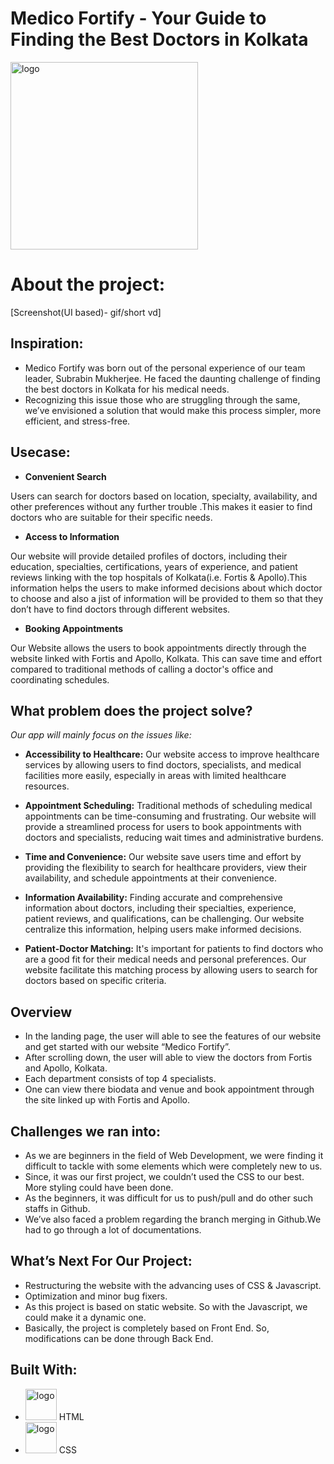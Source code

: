 # Medico Fortify - Your Guide to Finding the Best Doctors in Kolkata


  <img src="https://github.com/Kartick-Basak/Project/assets/142428805/ac2147d7-11e2-4ff8-8657-379636922cbc" alt="logo" width="300" height="300">

<br />

# About the project:
[Screenshot(UI based)- gif/short vd]



## Inspiration:
- Medico Fortify was born out of the personal experience of our team leader, Subrabin Mukherjee. He faced the daunting challenge of finding the best doctors in Kolkata for his medical needs. 
- Recognizing this issue those who are struggling through the same, we’ve envisioned a solution that would make this process simpler, more efficient, and stress-free.

## Usecase:
- **Convenient Search**

Users can search for doctors based on location, specialty,  availability, and other preferences without any further trouble .This makes it easier to find doctors who are suitable for their specific needs.

- **Access to Information**

Our website will provide detailed profiles of doctors, including their education, specialties, certifications, years of experience, and patient reviews linking with the top hospitals of Kolkata(i.e. Fortis & Apollo).This information helps the users to make informed decisions about which doctor to choose and also a jist of information will be provided to them so that they don’t have to find doctors through different websites.

- **Booking Appointments**

Our Website allows the users to book appointments directly through the website linked with Fortis and Apollo, Kolkata. This can save time and effort compared to traditional methods of calling a doctor's office and coordinating schedules.


## What problem does the project solve?
   *Our app will mainly focus on the issues like:*
   
- **Accessibility to Healthcare:** Our website access to improve healthcare services by allowing users to find doctors, specialists, and medical facilities more easily, especially in areas with limited healthcare resources.

- **Appointment Scheduling:** Traditional methods of scheduling medical appointments can be time-consuming and frustrating. Our website will provide a streamlined process for users to book appointments with doctors and specialists, reducing wait times and administrative burdens.

- **Time and Convenience:** Our website save users time and effort by providing the flexibility to search for healthcare providers, view their availability, and schedule appointments at their convenience.

- **Information Availability:** Finding accurate and comprehensive information about doctors, including their specialties, experience, patient reviews, and qualifications, can be challenging. Our website centralize this information, helping users make informed decisions.

- **Patient-Doctor Matching:** It's important for patients to find doctors who are a good fit for their medical needs and personal preferences. Our website facilitate this matching process by allowing users to search for doctors based on specific criteria.



## Overview
- In the landing page, the user will able to see the features of our website and get started with our website “Medico Fortify”.
- After scrolling down, the user will able to view the doctors from Fortis and Apollo, Kolkata.
- Each department consists of top 4 specialists.
- One can view there biodata and venue and book appointment through the site linked up with Fortis and Apollo.

## Challenges we ran into:
- As we are beginners in the field of Web Development, we were finding it difficult to tackle with some elements which were completely new to us.
- Since, it was our first project, we couldn’t used the CSS to our best. More styling could have been done.
- As the beginners, it was difficult for us to push/pull and do other such staffs in Github.
- We’ve also faced a problem regarding the branch merging in Github.We had to go through a lot of documentations.


## What’s Next For Our Project:
- Restructuring the website with the advancing uses of CSS & Javascript.
- Optimization and minor bug fixers.
- As this project is based on static website. So with the Javascript, we could make it a dynamic one.
- Basically, the project is completely based on Front End. So, modifications can be done through Back End.

## Built With:
- <img src="https://github.com/Kartick-Basak/Project/assets/142428805/8177488d-bd07-4e32-9ae2-731c01218f90" alt="logo" width="50" height="50"> HTML
- <img src="https://github.com/Kartick-Basak/Project/assets/142428805/fe0ff962-e779-4ccb-8e97-393bc47b65a1)
" alt="logo" width="50" height="50"> CSS
